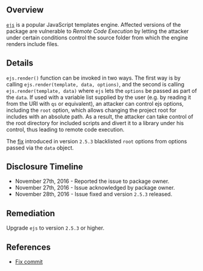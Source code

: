 ## Overview
[`ejs`](https://www.npmjs.com/package/ejs) is a popular JavaScript templates engine.
Affected versions of the package are vulnerable to _Remote Code Execution_ by letting the attacker under certain conditions  control the source folder from which the engine renders include files.

## Details
`ejs.render()` function can be invoked in two ways. The first way is by calling `ejs.render(template, data, options)`, and the second is calling `ejs.render(template, data)` where `ejs` lets the `options` be passed as part of the `data`.
If used with a variable list supplied by the user (e.g. by reading it from the URI with `qs` or equivalent), an attacker can control ejs options, including the `root` option, which allows changing the project root for includes with an absolute path.  As a result, the attacker can take control of the root directory for included scripts and divert it to a library under his control, thus leading to remote code execution. 

The [fix](https://github.com/mde/ejs/commit/3d447c5a335844b25faec04b1132dbc721f9c8f6) introduced in version `2.5.3` blacklisted `root` options from options passed via the `data` object.

## Disclosure Timeline
- November 27th, 2016 - Reported the issue to package owner.
- November 27th, 2016 - Issue acknowledged by package owner.
- November 28th, 2016 - Issue fixed and version `2.5.3` released.

## Remediation
Upgrade `ejs` to version `2.5.3` or higher.

## References
- [Fix commit](https://github.com/mde/ejs/commit/3d447c5a335844b25faec04b1132dbc721f9c8f6)

